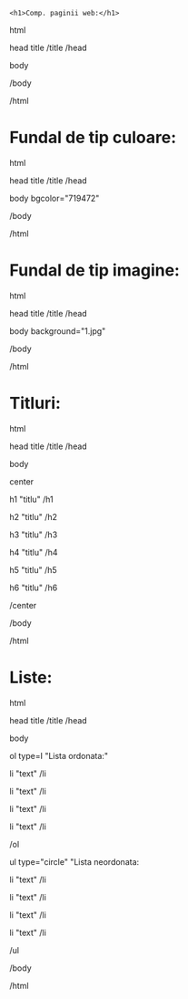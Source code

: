 <!DOCTYPE html>
<html>
<head>
    <title>Add the < and > dumbass</title>
</head>
<body>

    <h1>Comp. paginii web:</h1>
  <p>html</p>
  <p>head title /title /head</p> 
  <p>body</p>
  <p>/body</p>
  <p>/html</p> 

  <h1>Fundal de tip culoare:</h1>
  <p>html</p>
  <p>head title /title /head</p>
  <p>body bgcolor="719472"</p>
  <p>/body</p>
  <p>/html</p>

  <h1>Fundal de tip imagine:</h1>
  <p>html</p>
  <p>head title /title /head</p>
  <p>body background="1.jpg"</p>
  <p>/body</p>
  <p>/html</p>

  <h1>Titluri:</h1>
  <p>html</p>
  <p>head title /title /head</p>
  <p>body</p>
  <p>center</p>
  <p>h1 "titlu" /h1</p>
  <p>h2 "titlu" /h2</p>
  <p>h3 "titlu" /h3</p>
  <p>h4 "titlu" /h4</p>
  <p>h5 "titlu" /h5</p>
  <p>h6 "titlu" /h6</p>
  <p>/center</p>
  <p>/body</p>
  <p>/html</p>

  <h1>Liste:</h1>
  <p>html</p>
  <p>head title /title /head</p>
  <p>body</p>
  <p>ol type=I "Lista ordonata:"</p>
  <p>li "text" /li</p>
  <p>li "text" /li</p>
  <p>li "text" /li</p>
  <p>li "text" /li</p>
  <p>/ol</p>
  <p>ul type="circle" "Lista neordonata:</p>
  <p>li "text" /li</p>
  <p>li "text" /li</p>
  <p>li "text" /li</p>
  <p>li "text" /li</p>
  <p>/ul</p>
  <p>/body</p>
  <p>/html</p>
  </body>
</body>
</html>
